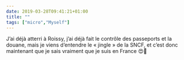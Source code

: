 ```yaml
---
date: 2019-03-28T09:41:21+01:00
title: ""
tags: ["micro","Myself"]
---
```

J’ai déjà atterri à Roissy, j’ai déjà fait le contrôle des passeports et la douane, mais je viens d’entendre le « jingle » de la SNCF, et c’est donc maintenant que je sais vraiment que je suis en France 😍🚉
